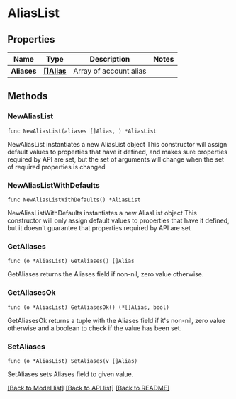# AliasList

## Properties

Name | Type | Description | Notes
------------ | ------------- | ------------- | -------------
**Aliases** | [**[]Alias**](Alias.md) | Array of account alias | 

## Methods

### NewAliasList

`func NewAliasList(aliases []Alias, ) *AliasList`

NewAliasList instantiates a new AliasList object
This constructor will assign default values to properties that have it defined,
and makes sure properties required by API are set, but the set of arguments
will change when the set of required properties is changed

### NewAliasListWithDefaults

`func NewAliasListWithDefaults() *AliasList`

NewAliasListWithDefaults instantiates a new AliasList object
This constructor will only assign default values to properties that have it defined,
but it doesn't guarantee that properties required by API are set

### GetAliases

`func (o *AliasList) GetAliases() []Alias`

GetAliases returns the Aliases field if non-nil, zero value otherwise.

### GetAliasesOk

`func (o *AliasList) GetAliasesOk() (*[]Alias, bool)`

GetAliasesOk returns a tuple with the Aliases field if it's non-nil, zero value otherwise
and a boolean to check if the value has been set.

### SetAliases

`func (o *AliasList) SetAliases(v []Alias)`

SetAliases sets Aliases field to given value.



[[Back to Model list]](../README.md#documentation-for-models) [[Back to API list]](../README.md#documentation-for-api-endpoints) [[Back to README]](../README.md)



